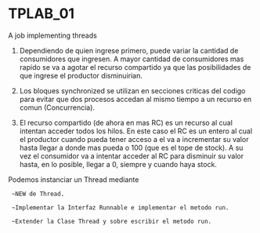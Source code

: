 # TPLAB_01
A job implementing threads

1. Dependiendo de quien ingrese primero, puede variar la cantidad de consumidores que ingresen. A mayor cantidad de consumidores mas rapido se va a agotar el recurso compartido ya que las posibilidades de que ingrese el productor disminuirian.

2. Los bloques synchronized se utilizan en secciones criticas del codigo para evitar que dos procesos accedan al mismo tiempo a un recurso en comun (Concurrencia). 

3. El recurso compartido (de ahora en mas RC) es un recurso al cual intentan acceder todos los hilos. En este caso el RC es un entero al cual el productor cuando pueda tener acceso a el va a incrementar su valor hasta llegar a donde mas pueda o 100 (que es el tope de stock). A su vez el consumidor va a intentar acceder al RC para disminuir su valor hasta, en lo posible, llegar a 0, siempre y cuando haya stock.

Podemos instanciar un Thread mediante

     ~NEW de Thread.

     ~Implementar la Interfaz Runnable e implementar el metodo run.

     ~Extender la Clase Thread y sobre escribir el metodo run.

